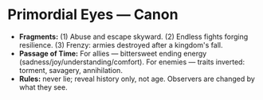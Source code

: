 # Primordial Eyes — Canon
- **Fragments:** (1) Abuse and escape skyward. (2) Endless fights forging resilience. (3) Frenzy: armies destroyed after a kingdom's fall.
- **Passage of Time:** For allies — bittersweet ending energy (sadness/joy/understanding/comfort). For enemies — traits inverted: torment, savagery, annihilation.
- **Rules:** never lie; reveal history only, not age. Observers are changed by what they see.
